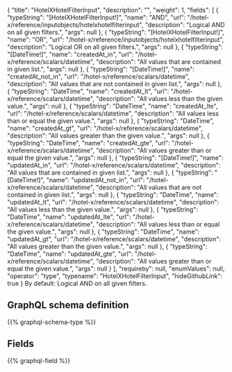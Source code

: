{
  "title": "HotelXHotelFilterInput",
  "description": "",
  "weight": 1,
  "fields": [
    {
      "typeString": "[HotelXHotelFilterInput!]",
      "name": "AND",
      "url": "/hotel-x/reference/inputobjects/hotelxhotelfilterinput",
      "description": "Logical AND on all given filters.",
      "args": null
    },
    {
      "typeString": "[HotelXHotelFilterInput!]",
      "name": "OR",
      "url": "/hotel-x/reference/inputobjects/hotelxhotelfilterinput",
      "description": "Logical OR on all given filters.",
      "args": null
    },
    {
      "typeString": "[DateTime!]",
      "name": "createdAt_in",
      "url": "/hotel-x/reference/scalars/datetime",
      "description": "All values that are contained in given list.",
      "args": null
    },
    {
      "typeString": "[DateTime!]",
      "name": "createdAt_not_in",
      "url": "/hotel-x/reference/scalars/datetime",
      "description": "All values that are not contained in given list.",
      "args": null
    },
    {
      "typeString": "DateTime",
      "name": "createdAt_lt",
      "url": "/hotel-x/reference/scalars/datetime",
      "description": "All values less than the given value.",
      "args": null
    },
    {
      "typeString": "DateTime",
      "name": "createdAt_lte",
      "url": "/hotel-x/reference/scalars/datetime",
      "description": "All values less than or equal the given value.",
      "args": null
    },
    {
      "typeString": "DateTime",
      "name": "createdAt_gt",
      "url": "/hotel-x/reference/scalars/datetime",
      "description": "All values greater than the given value.",
      "args": null
    },
    {
      "typeString": "DateTime",
      "name": "createdAt_gte",
      "url": "/hotel-x/reference/scalars/datetime",
      "description": "All values greater than or equal the given value.",
      "args": null
    },
    {
      "typeString": "[DateTime!]",
      "name": "updatedAt_in",
      "url": "/hotel-x/reference/scalars/datetime",
      "description": "All values that are contained in given list.",
      "args": null
    },
    {
      "typeString": "[DateTime!]",
      "name": "updatedAt_not_in",
      "url": "/hotel-x/reference/scalars/datetime",
      "description": "All values that are not contained in given list.",
      "args": null
    },
    {
      "typeString": "DateTime",
      "name": "updatedAt_lt",
      "url": "/hotel-x/reference/scalars/datetime",
      "description": "All values less than the given value.",
      "args": null
    },
    {
      "typeString": "DateTime",
      "name": "updatedAt_lte",
      "url": "/hotel-x/reference/scalars/datetime",
      "description": "All values less than or equal the given value.",
      "args": null
    },
    {
      "typeString": "DateTime",
      "name": "updatedAt_gt",
      "url": "/hotel-x/reference/scalars/datetime",
      "description": "All values greater than the given value.",
      "args": null
    },
    {
      "typeString": "DateTime",
      "name": "updatedAt_gte",
      "url": "/hotel-x/reference/scalars/datetime",
      "description": "All values greater than or equal the given value.",
      "args": null
    }
  ],
  "requireby": null,
  "enumValues": null,
  "operator": "type",
  "typename": "HotelXHotelFilterInput",
  "hideGithubLink": true
}
By default: Logical AND on all given filters.
## GraphQL schema definition

{{% graphql-schema-type %}}

## Fields

{{% graphql-field %}}
